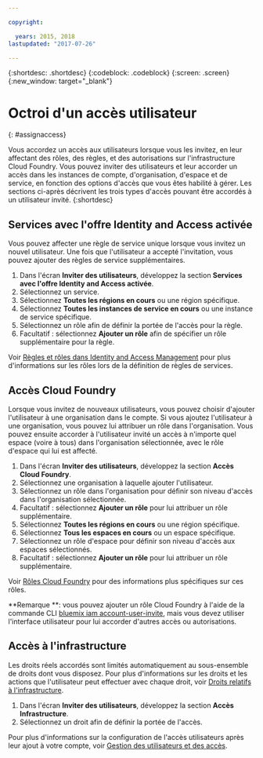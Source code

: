 ```yaml
---

copyright:

  years: 2015, 2018
lastupdated: "2017-07-26"

---
```


{:shortdesc: .shortdesc}
{:codeblock: .codeblock}
{:screen: .screen}
{:new_window: target="_blank"}

# Octroi d'un accès utilisateur
{: #assignaccess}

Vous accordez un accès aux utilisateurs lorsque vous les invitez, en leur affectant des rôles, des règles, et des autorisations sur l'infrastructure Cloud Foundry. Vous pouvez inviter des utilisateurs et leur accorder un accès dans les instances de compte, d'organisation, d'espace et de service, en fonction des options d'accès que vous êtes habilité à gérer. Les sections ci-après décrivent les trois types d'accès pouvant être accordés à un utilisateur invité.
{:shortdesc}

## Services avec l'offre Identity and Access activée

Vous pouvez affecter une règle de service unique lorsque vous invitez un nouvel utilisateur. Une fois que l'utilisateur a accepté l'invitation, vous pouvez ajouter des règles de service supplémentaires.

1. Dans l'écran **Inviter des utilisateurs**, développez la section **Services avec l'offre Identity and Access activée**.
2. Sélectionnez un service.
3. Sélectionnez **Toutes les régions en cours** ou une région spécifique.
4. Sélectionnez **Toutes les instances de service en cours** ou une instance de service spécifique.
5. Sélectionnez un rôle afin de définir la portée de l'accès pour la règle.
6. Facultatif : sélectionnez **Ajouter un rôle** afin de spécifier un rôle supplémentaire pour la règle.

Voir [Règles et rôles dans Identity and Access Management](/docs/iam/users_roles.html#iamusermanpol) pour plus d'informations sur les rôles lors de la définition de règles de services.

## Accès Cloud Foundry

Lorsque vous invitez de nouveaux utilisateurs, vous pouvez choisir d'ajouter l'utilisateur à une organisation dans le compte. Si vous ajoutez l'utilisateur à une organisation, vous pouvez lui attribuer un rôle dans l'organisation. Vous pouvez ensuite accorder à l'utilisateur invité un accès à n'importe quel espace (voire à tous) dans l'organisation sélectionnée, avec le rôle d'espace qui lui est affecté.

1. Dans l'écran **Inviter des utilisateurs**, développez la section **Accès Cloud Foundry**.
2. Sélectionnez une organisation à laquelle ajouter l'utilisateur.
3. Sélectionnez un rôle dans l'organisation pour définir son niveau d'accès dans l'organisation sélectionnée.
4. Facultatif : sélectionnez **Ajouter un rôle** pour lui attribuer un rôle supplémentaire.
5. Sélectionnez **Toutes les régions en cours** ou une région spécifique.
6. Sélectionnez **Tous les espaces en cours** ou un espace spécifique.
7. Sélectionnez un rôle d'espace pour définir son niveau d'accès aux espaces sélectionnés.
8. Facultatif : sélectionnez **Ajouter un rôle** pour lui attribuer un rôle supplémentaire.

Voir [Rôles Cloud Foundry](/docs/iam/users_roles.html#cfroles) pour des informations plus spécifiques sur ces rôles.

**Remarque **: vous pouvez ajouter un rôle Cloud Foundry à l'aide de la commande CLI [bluemix iam account-user-invite](/docs/cli/reference/bluemix_cli/bx_cli.html#bluemix_iam_account_user_invite), mais vous devez utiliser l'interface utilisateur pour lui accorder d'autres accès ou autorisations.

## Accès à l'infrastructure

Les droits réels accordés sont limités automatiquement au sous-ensemble de droits dont vous disposez. Pour plus d'informations sur les droits et les actions que l'utilisateur peut effectuer avec chaque droit, voir [Droits relatifs à l'infrastructure](/docs/iam/users_roles.html#infrapermissions).

1. Dans l'écran **Inviter des utilisateurs**, développez la section **Accès Infrastructure**.
2. Sélectionnez un droit afin de définir la portée de l'accès.

Pour plus d'informations sur la configuration de l'accès utilisateurs après leur ajout à votre compte, voir [Gestion des utilisateurs et des accès](/docs/iam/iamusermanage.html).
